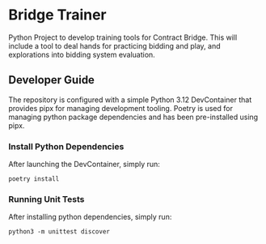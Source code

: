 # Bridge Trainer

Python Project to develop training tools for Contract Bridge. This will include a tool to deal hands for practicing bidding and play, and explorations into bidding system evaluation.

## Developer Guide

The repository is configured with a simple Python 3.12 DevContainer that provides pipx for managing development tooling. Poetry is used for managing python package dependencies and has been pre-installed using pipx.

### Install Python Dependencies

After launching the DevContainer, simply run:

`poetry install`

### Running Unit Tests

After installing python dependencies, simply run:

`python3 -m unittest discover`
